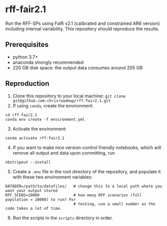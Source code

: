 # rff-fair2.1

Run the RFF-SPs using FaIR v2.1 (calibrated and constrained AR6 version) including internal variability. This repository should reproduce the results.

## Prerequisites

- python 3.7+
- anaconda strongly recommended
- 220 GB disk space: the output data consumes around 205 GB

## Reproduction

1. Clone this repository to your local machine: `git clone git@github.com:chrisroadmap/rff-fair2.1.git`
2. If using `conda`, create the environment:
```
cd rff-fair2.1
conda env create -f environment.yml
```
3. Activate the environment:
```
conda activate rff-fair2.1
```
4. If you want to make nice version-control friendly notebooks, which will remove all output and data upon committing, run
```
nbstripout --install
```
5. Create a `.env` file in the root directory of the repository, and populate it with these two environment variables:
```
DATADIR=/path/to/datafiles/   # change this to a local path where you want your output stored
RFF_SCENS=10000               # how many RFF scenarios (full population = 10000) to run? For 
                              # testing, use a small number as the code takes a lot of time.
```
6. Run the scripts in the `scripts` directory in order.
